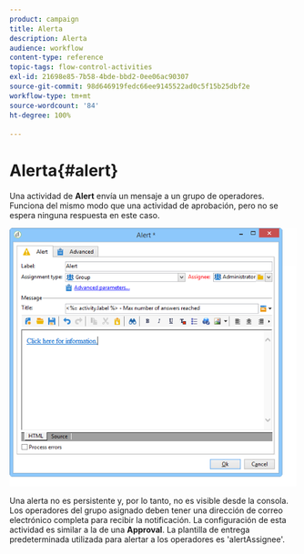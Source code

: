 ```yaml
---
product: campaign
title: Alerta
description: Alerta
audience: workflow
content-type: reference
topic-tags: flow-control-activities
exl-id: 21698e85-7b58-4bde-bbd2-0ee06ac90307
source-git-commit: 98d646919fedc66ee9145522ad0c5f15b25dbf2e
workflow-type: tm+mt
source-wordcount: '84'
ht-degree: 100%

---
```


# Alerta{#alert}

Una actividad de **Alert** envía un mensaje a un grupo de operadores. Funciona del mismo modo que una actividad de aprobación, pero no se espera ninguna respuesta en este caso.

![](assets/edit_alerte.png)

Una alerta no es persistente y, por lo tanto, no es visible desde la consola. Los operadores del grupo asignado deben tener una dirección de correo electrónico completa para recibir la notificación. La configuración de esta actividad es similar a la de una **Approval**. La plantilla de entrega predeterminada utilizada para alertar a los operadores es &#39;alertAssignee&#39;.
